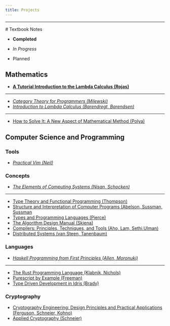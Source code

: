 ```yaml
---
title: Projects
---
```

<hr>
# Textbook Notes

- **Completed**

- *In Progress*

- Planned

## Mathematics

- **[A Tutorial Introduction to the Lambda Calculus (Rojas)](/notes/tilc/00.html)**

----

- *[Category Theory for Programmers (Milewski)](/notes/ctfp/00.html)*
- *[Introduction to Lambda Calculus (Barendregt, Barendsen)](/notes/lcbb/00.html)*

----

- [How to Solve It: A New Aspect of Mathematical Method (Polya)](/notes/htsi/00.html)

## Computer Science and Programming

### Tools

- *[Practical Vim (Neil)](/notes/pvim/00.html)*

### Concepts

- *[The Elements of Computing Systems (Nisan, Schocken)](/notes/tecp/00.html)*

----

- [Type Theory and Functional Programming (Thompson)](/notes/ttfp/00.html)
- [Structure and Interpretation of Computer Programs (Abelson, Sussman, Sussman](/notes/sicp/00.html)
- [Types and Programming Languages (Pierce)](/notes/tapl/00.html)
- [The Algorithm Design Manual (Skiena)](/notes/tadm/00.html)
- [Compilers: Principles, Techniques, and Tools (Aho, Lam, Sethi,Ulman)](/notes/cptt/00.html)
- [Distributed Systems (van Steen, Tanenbaum)](/notes/dsys/00.html)


### Languages

- *[Haskell Programming from First Principles (Allen, Moronuki)](/notes/hpfp/00.html)*

----

- [The Rust Programming Language (Klabnik, Nichols)](/notes/trpl/00.html)
- [Purescript by Example (Freeman)](/notes/psbe/00.html)
- [Type Driven Development in Idris (Brady)](/notes/tddi/00.html)

### Cryptography

- [Cryptography Engineering: Design Principles and Practical Applications (Ferguson, Schneier, Kohno)](/notes/cedp/00.html)
- [Applied Cryptography (Schneier)](/notes/apcr/00.html)
